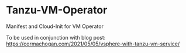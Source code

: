 # Tanzu-VM-Operator
Manifest and Cloud-Init for VM Operator

To be used in conjunction with blog post: https://cormachogan.com/2021/05/05/vsphere-with-tanzu-vm-service/
